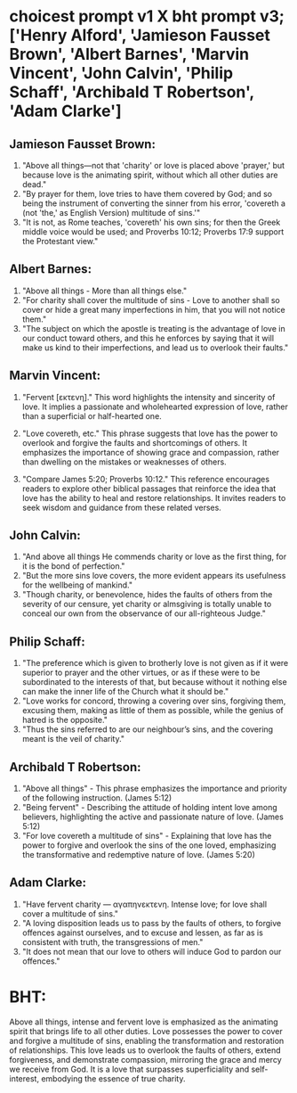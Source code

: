 # choicest prompt v1 X bht prompt v3; ['Henry Alford', 'Jamieson Fausset Brown', 'Albert Barnes', 'Marvin Vincent', 'John Calvin', 'Philip Schaff', 'Archibald T Robertson', 'Adam Clarke']

## Jamieson Fausset Brown:
1. "Above all things—not that 'charity' or love is placed above 'prayer,' but because love is the animating spirit, without which all other duties are dead."
2. "By prayer for them, love tries to have them covered by God; and so being the instrument of converting the sinner from his error, 'covereth a (not 'the,' as English Version) multitude of sins.'"
3. "It is not, as Rome teaches, 'covereth' his own sins; for then the Greek middle voice would be used; and Proverbs 10:12; Proverbs 17:9 support the Protestant view."

## Albert Barnes:
1. "Above all things - More than all things else."
2. "For charity shall cover the multitude of sins - Love to another shall so cover or hide a great many imperfections in him, that you will not notice them."
3. "The subject on which the apostle is treating is the advantage of love in our conduct toward others, and this he enforces by saying that it will make us kind to their imperfections, and lead us to overlook their faults."

## Marvin Vincent:
1. "Fervent [εκτενη]." This word highlights the intensity and sincerity of love. It implies a passionate and wholehearted expression of love, rather than a superficial or half-hearted one.

2. "Love covereth, etc." This phrase suggests that love has the power to overlook and forgive the faults and shortcomings of others. It emphasizes the importance of showing grace and compassion, rather than dwelling on the mistakes or weaknesses of others.

3. "Compare James 5:20; Proverbs 10:12." This reference encourages readers to explore other biblical passages that reinforce the idea that love has the ability to heal and restore relationships. It invites readers to seek wisdom and guidance from these related verses.

## John Calvin:
1. "And above all things He commends charity or love as the first thing, for it is the bond of perfection."
2. "But the more sins love covers, the more evident appears its usefulness for the wellbeing of mankind."
3. "Though charity, or benevolence, hides the faults of others from the severity of our censure, yet charity or almsgiving is totally unable to conceal our own from the observance of our all-righteous Judge."

## Philip Schaff:
1. "The preference which is given to brotherly love is not given as if it were superior to prayer and the other virtues, or as if these were to be subordinated to the interests of that, but because without it nothing else can make the inner life of the Church what it should be." 
2. "Love works for concord, throwing a covering over sins, forgiving them, excusing them, making as little of them as possible, while the genius of hatred is the opposite." 
3. "Thus the sins referred to are our neighbour’s sins, and the covering meant is the veil of charity."

## Archibald T Robertson:
1. "Above all things" - This phrase emphasizes the importance and priority of the following instruction. (James 5:12)
2. "Being fervent" - Describing the attitude of holding intent love among believers, highlighting the active and passionate nature of love. (James 5:12)
3. "For love covereth a multitude of sins" - Explaining that love has the power to forgive and overlook the sins of the one loved, emphasizing the transformative and redemptive nature of love. (James 5:20)

## Adam Clarke:
1. "Have fervent charity — αγαπηνεκτενη. Intense love; for love shall cover a multitude of sins." 
2. "A loving disposition leads us to pass by the faults of others, to forgive offences against ourselves, and to excuse and lessen, as far as is consistent with truth, the transgressions of men." 
3. "It does not mean that our love to others will induce God to pardon our offences."


# BHT:
Above all things, intense and fervent love is emphasized as the animating spirit that brings life to all other duties. Love possesses the power to cover and forgive a multitude of sins, enabling the transformation and restoration of relationships. This love leads us to overlook the faults of others, extend forgiveness, and demonstrate compassion, mirroring the grace and mercy we receive from God. It is a love that surpasses superficiality and self-interest, embodying the essence of true charity.